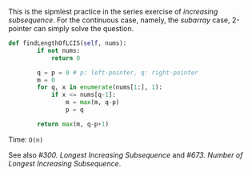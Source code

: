 This is the sipmlest practice in the series exercise of *increasing subsequence*. For the continuous case, namely, the *subarray* case, 2-pointer can simply solve the question.
```python
def findLengthOfLCIS(self, nums):
        if not nums:
            return 0

        q = p = 0 # p: left-pointer, q: right-pointer
        m = 0
        for q, x in enumerate(nums[1:], 1):
            if x <= nums[q-1]:
                m = max(m, q-p)
                p = q

        return max(m, q-p+1)
```
Time: `O(n)`

See also *#300. Longest Increasing Subsequence* and *#673. Number of Longest Increasing Subsequence*.

